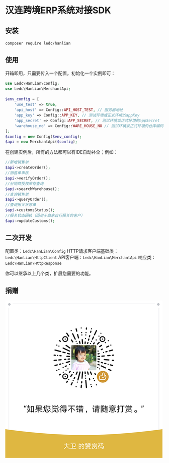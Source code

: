 # 汉连跨境ERP系统对接SDK

## 安装

`composer require ledc/hanlian`

## 使用

开箱即用，只需要传入一个配置，初始化一个实例即可：

```php
use Ledc\HanLian\Config;
use Ledc\HanLian\MerchantApi;

$env_config = [
    'use_test' => true,
    'api_host' => Config::API_HOST_TEST, // 服务器地址
    'app_key' => Config::APP_KEY, // 测试环境或正式环境的appKey
    'app_secret' => Config::APP_SECRET, // 测试环境或正式环境的appSecret
    'warehouse_no' => Config::WARE_HOUSE_NO // 测试环境或正式环境的仓库编码
];
$config = new Config($env_config);
$api = new MerchantApi($config);
```

在创建实例后，所有的方法都可以有IDE自动补全；例如：

```php
//新增销售单
$api->createOrder();
//销售单审核
$api->verifyOrder();
//分销商授权库存查询
$api->searchWarehouse();
//查询销售单
$api->queryOrder();
//查询报关状态单
$api->customsStatus();
//报关状态回执（适用于商家自行报关的客户）
$api->updateCustoms();
```

## 二次开发

配置类：`Ledc\HanLian\Config`
HTTP请求客户端基础类：`Ledc\HanLian\HttpClient`
API客户端：`Ledc\HanLian\MerchantApi`
响应类：`Ledc\HanLian\HttpResponse`

你可以继承以上几个类，扩展您需要的功能。

## 捐赠

![reward](reward.png)